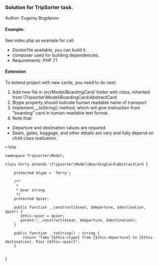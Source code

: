 ### Solution for TripSorter task.
Author: Evgeniy Bogdanov

#### Example:
See index.php as example for call.
* Dockerfile available, you can build it. 
* composer used for building dependencies.
* Requirements: PHP 7.1

#### Extension
To extend project with new cards, you need to do next:
  1. Add new file in src/Model/BoardingCard/ folder with class, inherited from
  \Tripsorter\Model\BoardingCard\AbstractCard
  2. $type property should indicate human readable name of transport
  3. Implement __toString() method, which will give instruction from "boarding" card in 
human-readable text format.
  4. Note that:
* Departure and destination values are required.
* Seats, gates, baggage, and other details are vary and fully depend on child 
class realization.

```
<?php

namespace Tripsorter\Model;

class Ferry extends \Tripsorter\Model\BoardingCard\AbstractCard {
    
    protected $type = 'ferry';
    
    /**
     *
     * @var string
     */
    protected $pier;
    
    public function __construct($seat, $departure, $destination, $pier) {
       $this->pier = $pier;
       parent::__construct($seat, $departure, $destination);
    }
    
    public function __toString() : string {
        return "Take {$this->type} from {$this-departure} to {$this-destination}. Pier {$this->pier}"; 
    }
    
    
}
```
